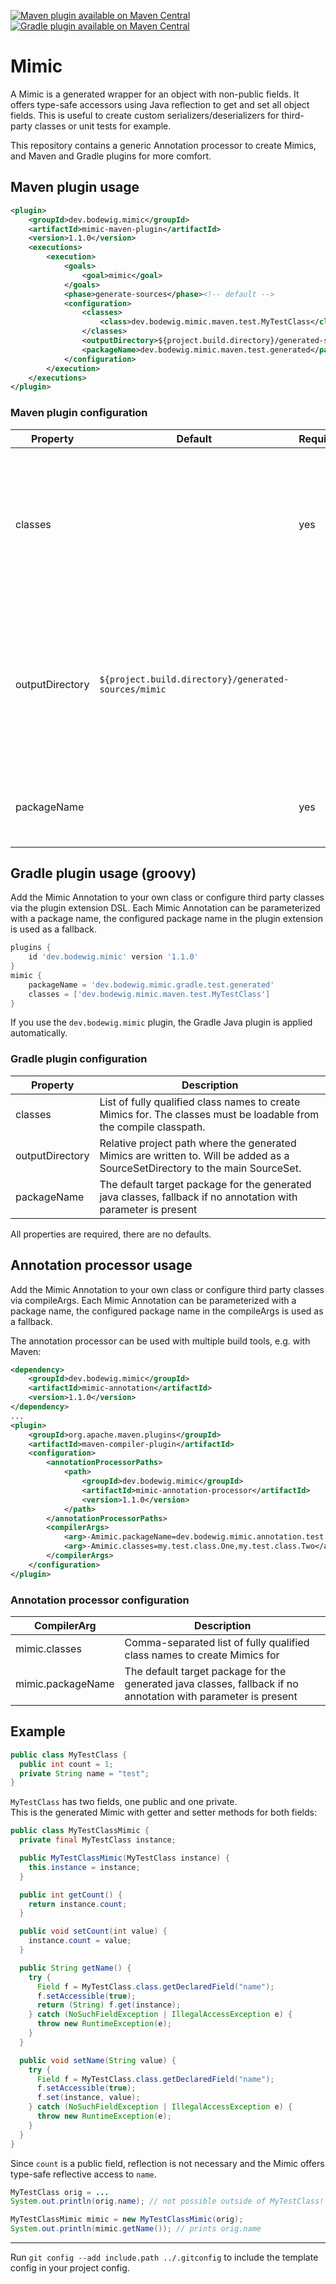 [![Maven plugin available on Maven Central](https://img.shields.io/maven-central/v/dev.bodewig.mimic/mimic-maven-plugin?label=Maven%20plugin%20available%20on%20Maven%20Central)](https://central.sonatype.com/artifact/dev.bodewig.mimic/mimic-maven-plugin)
[![Gradle plugin available on Maven Central](https://img.shields.io/maven-central/v/dev.bodewig.mimic/dev.bodewig.mimic.gradle.plugin?label=Gradle%20plugin%20available%20on%20Maven%20Central)](https://central.sonatype.com/artifact/dev.bodewig.mimic/dev.bodewig.mimic.gradle.plugin)

# Mimic

A Mimic is a generated wrapper for an object with non-public fields.
It offers type-safe accessors using Java reflection to get and set all object fields.
This is useful to create custom serializers/deserializers for third-party classes or unit tests for example.

This repository contains a generic Annotation processor to create Mimics, and Maven and Gradle plugins for more comfort.

## Maven plugin usage

```xml
<plugin>
	<groupId>dev.bodewig.mimic</groupId>
	<artifactId>mimic-maven-plugin</artifactId>
	<version>1.1.0</version>
	<executions>
		<execution>
			<goals>
				<goal>mimic</goal>
			</goals>
			<phase>generate-sources</phase><!-- default -->
			<configuration>
				<classes>
					<class>dev.bodewig.mimic.maven.test.MyTestClass</class>
				</classes>
				<outputDirectory>${project.build.directory}/generated-sources/mimic</outputDirectory><!-- default -->
				<packageName>dev.bodewig.mimic.maven.test.generated</packageName>
			</configuration>
		</execution>
	</executions>
</plugin>
```

### Maven plugin configuration

| Property | Default | Required | Description |
| -------- | ------- | -------- | ----------- |
| classes | | yes | List of fully qualified class names to create Mimics for. The classes must be loadable from the compile classpath. |
| outputDirectory | `${project.build.directory}/generated-sources/mimic` |  | Relative project path where the generated Mimics are written to. Will be added as additional compile source directory. |
| packageName | | yes | Target package for the generated java classes |


## Gradle plugin usage (groovy)

Add the Mimic Annotation to your own class or configure third party classes via the plugin extension DSL.
Each Mimic Annotation can be parameterized with a package name, the configured package name in the plugin extension is used as a fallback.

```groovy
plugins {
	id 'dev.bodewig.mimic' version '1.1.0'
}
mimic {
	packageName = 'dev.bodewig.mimic.gradle.test.generated'
	classes = ['dev.bodewig.mimic.maven.test.MyTestClass']
}
```

If you use the `dev.bodewig.mimic` plugin, the Gradle Java plugin is applied automatically.

### Gradle plugin configuration

| Property | Description |
| -------- | ----------- |
| classes | List of fully qualified class names to create Mimics for. The classes must be loadable from the compile classpath. |
| outputDirectory | Relative project path where the generated Mimics are written to. Will be added as a SourceSetDirectory to the main SourceSet. |
| packageName | The default target package for the generated java classes, fallback if no annotation with parameter is present |

All properties are required, there are no defaults.


## Annotation processor usage

Add the Mimic Annotation to your own class or configure third party classes via compileArgs.
Each Mimic Annotation can be parameterized with a package name, the configured package name in the compileArgs is used as a fallback.

The annotation processor can be used with multiple build tools, e.g. with Maven:

```xml
<dependency>
	<groupId>dev.bodewig.mimic</groupId>
	<artifactId>mimic-annotation</artifactId>
	<version>1.1.0</version>
</dependency>
...
<plugin>
	<groupId>org.apache.maven.plugins</groupId>
	<artifactId>maven-compiler-plugin</artifactId>
	<configuration>
		<annotationProcessorPaths>
			<path>
				<groupId>dev.bodewig.mimic</groupId>
				<artifactId>mimic-annotation-processor</artifactId>
				<version>1.1.0</version>
			</path>
		</annotationProcessorPaths>
		<compilerArgs>
			<arg>-Amimic.packageName=dev.bodewig.mimic.annotation.test.generated.lang</arg>
			<arg>-Amimic.classes=my.test.class.One,my.test.class.Two</arg>
		</compilerArgs>
	</configuration>
</plugin>
```

### Annotation processor configuration

| CompilerArg | Description |
| ----------- | ----------- |
| mimic.classes | Comma-separated list of fully qualified class names to create Mimics for |
| mimic.packageName | The default target package for the generated java classes, fallback if no annotation with parameter is present |


## Example

```java
public class MyTestClass {
  public int count = 1;
  private String name = "test";
}
```

`MyTestClass` has two fields, one public and one private.<br>
This is the generated Mimic with getter and setter methods for both fields:

```java
public class MyTestClassMimic {
  private final MyTestClass instance;

  public MyTestClassMimic(MyTestClass instance) {
    this.instance = instance;
  }

  public int getCount() {
    return instance.count;
  }

  public void setCount(int value) {
    instance.count = value;
  }

  public String getName() {
    try {
      Field f = MyTestClass.class.getDeclaredField("name");
      f.setAccessible(true);
      return (String) f.get(instance);
    } catch (NoSuchFieldException | IllegalAccessException e) {
      throw new RuntimeException(e);
    }
  }

  public void setName(String value) {
    try {
      Field f = MyTestClass.class.getDeclaredField("name");
      f.setAccessible(true);
      f.set(instance, value);
    } catch (NoSuchFieldException | IllegalAccessException e) {
      throw new RuntimeException(e);
    }
  }
}
```

Since `count` is a public field, reflection is not necessary and the Mimic offers type-safe reflective access to `name`.

```java
MyTestClass orig = ...
System.out.println(orig.name); // not possible outside of MyTestClass!

MyTestClassMimic mimic = new MyTestClassMimic(orig);
System.out.println(mimic.getName()); // prints orig.name
```


---

Run `git config --add include.path ../.gitconfig` to include the template config in your project config.
